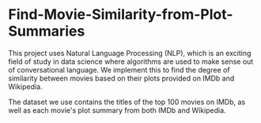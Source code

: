# Find-Movie-Similarity-from-Plot-Summaries
 This project uses Natural Language Processing (NLP), which is an exciting field of study in data science where algorithms are used to make sense out of conversational language. We implement this to find the degree of similarity between movies based on their plots provided on IMDb and Wikipedia.

 The dataset we use contains the titles of the top 100 movies on IMDb, as well as each movie's plot summary from both IMDb and Wikipedia.
